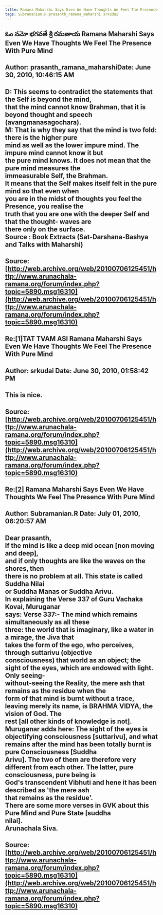 ```yaml
--- 
title: Ramana Maharshi Says Even We Have Thoughts We Feel The Presence With Pure Mind   
tags: Subramanian.R prasanth_ramana_maharshi srkudai  
---  
```

## ఓం నమో భగవతే శ్రీ రమణాయ Ramana Maharshi Says Even We Have Thoughts We Feel The Presence With Pure Mind  
Author: prasanth_ramana_maharshiDate: June 30, 2010, 10:46:15 AM  
---  
D: This seems to contradict the statements that the Self is beyond the mind,  
that the mind cannot know Brahman, that it is beyond thought and speech  
(avangmanasagochara).   
M: **That is why they say that the mind is two fold: there is the higher pure  
mind as well as the lower impure mind.** The impure mind cannot know it but  
the pure mind knows. It does not mean that the pure mind measures the  
immeasurable Self, the Brahman.   
**It means that the Self makes itself felt in the pure mind so that even when  
you are in the midst of thoughts you feel the Presence**, you realise the  
truth that you are one with the deeper Self and that the thought- waves are  
there only on the surface.   
 **Source** : Book Extracts (Sat-Darshana-Bashya and Talks with Maharshi)
 ---  
Source:[http://web.archive.org/web/20100706125451/http://www.arunachala-ramana.org/forum/index.php?topic=5890.msg16310](http://web.archive.org/web/20100706125451/http://www.arunachala-ramana.org/forum/index.php?topic=5890.msg16310)   
---  

## Re:[1]TAT TVAM ASI  Ramana Maharshi Says Even We Have Thoughts We Feel The Presence With Pure Mind  
Author: srkudai             Date: June 30, 2010, 01:58:42 PM  
---  
This is nice.
 ---  
Source:[http://web.archive.org/web/20100706125451/http://www.arunachala-ramana.org/forum/index.php?topic=5890.msg16310](http://web.archive.org/web/20100706125451/http://www.arunachala-ramana.org/forum/index.php?topic=5890.msg16310)   
---  

## Re:[2] Ramana Maharshi Says Even We Have Thoughts We Feel The Presence With Pure Mind  
Author: Subramanian.R       Date: July 01, 2010, 06:20:57 AM  
---  
Dear prasanth,   
If the mind is like a deep mid ocean [non moving and deep],   
and if only thoughts are like the waves on the shores, then   
there is no problem at all. This state is called Suddha Nilai   
or Suddha Manas or Suddha Arivu.   
In explaining the Verse 337 of Guru Vachaka Kovai, Muruganar   
says: Verse 337:- The mind which remains simultaneously as all these   
three: the world that is imaginary, like a water in a mirage, the Jiva that  
takes the form of the ego, who perceives, through suttarivu (objective  
consciousness) that world as an object; the   
sight of the eyes, which are endowed with light. Only seeing-   
without-seeing the Reality, the mere ash that remains as the residue when the  
form of that mind is burnt without a trace,   
leaving merely its name, is BRAHMA VIDYA, the vision of God. The   
rest [all other kinds of knowledge is not].   
Muruganar adds here: The sight of the eyes is objectifying consciousness [suttarivu], and what  
remains after the mind has been totally burnt is pure Consciousness [Suddha  
Arivu]. The two of them are therefore very   
different from each other. The latter, pure consciousness, pure being is  
God's transcendent Vibhuti and hene it has been described as 'the mere ash  
that remains as the residue'.   
There are some more verses in GVK about this Pure Mind and Pure State [suddha  
nilai].   
Arunachala Siva.
 ---  
Source:[http://web.archive.org/web/20100706125451/http://www.arunachala-ramana.org/forum/index.php?topic=5890.msg16310](http://web.archive.org/web/20100706125451/http://www.arunachala-ramana.org/forum/index.php?topic=5890.msg16310)   
---  

